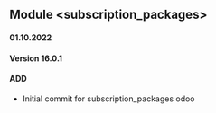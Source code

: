 ## Module <subscription_packages>

#### 01.10.2022
#### Version 16.0.1
#### ADD
- Initial commit for subscription_packages odoo